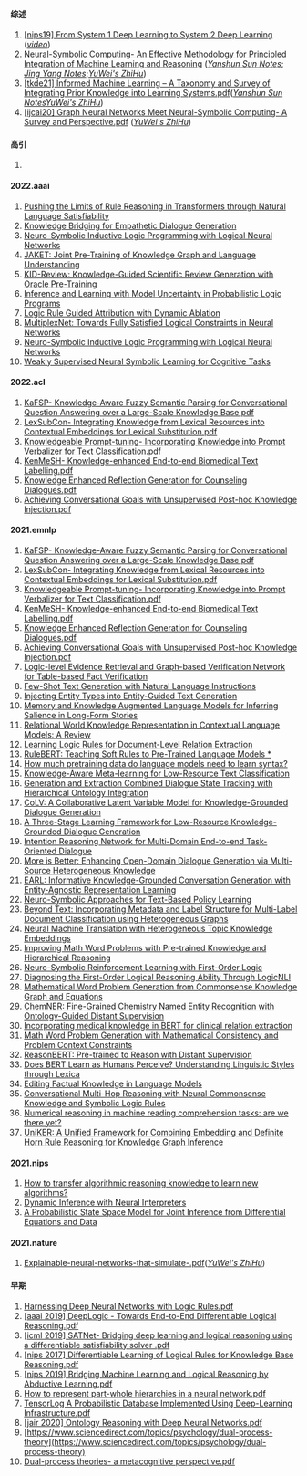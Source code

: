 
#### 综述
1. [[nips19] From System 1 Deep Learning to System 2 Deep Learning](http://www.iro.umontreal.ca/~bengioy/AAAI-9feb2020.pdf) ([_video_](https://www.bilibili.com/video/BV1JX4y1K7nZ))
2. [Neural-Symbolic Computing- An Effective Methodology for Principled Integration of Machine Learning and Reasoning](https://arxiv.org/abs/1905.06088v1) ([_Yanshun Sun Notes_](https://zhuanlan.zhihu.com/p/569194269); [_Jing Yang Notes_]();[_YuWei's ZhiHu_](https://zhuanlan.zhihu.com/p/552723425))
3. [[tkde21] Informed Machine Learning – A Taxonomy and Survey of Integrating Prior Knowledge into Learning Systems.pdf](https://github.com/ICTKC/MustReadPapers_DPC/files/6723067/tkde21.Informed.Machine.Learning.A.Taxonomy.and.Survey.of.Integrating.Prior.Knowledge.into.Learning.Systems.pdf)([_Yanshun Sun Notes_](https://zhuanlan.zhihu.com/p/568100411)[_YuWei's ZhiHu_](https://zhuanlan.zhihu.com/p/555493207))
4. [[ijcai20] Graph Neural Networks Meet Neural-Symbolic Computing- A Survey and Perspective.pdf](https://github.com/ICTKC/MustReadPapers_DPC/files/6682301/ijcai20.Graph.Neural.Networks.Meet.Neural-Symbolic.Computing-.A.Survey.and.Perspective.pdf) ([_YuWei's ZhiHu_](https://zhuanlan.zhihu.com/p/552721227))

#### 高引
1. 

#### 2022.aaai
1. [Pushing the Limits of Rule Reasoning in Transformers through Natural Language Satisfiability](https://aaai-2022.virtualchair.net/poster_aaai11028)
2. [Knowledge Bridging for Empathetic Dialogue Generation](https://aaai-2022.virtualchair.net/poster_aaai8261)
3. [Neuro-Symbolic Inductive Logic Programming with Logical Neural Networks](https://aaai-2022.virtualchair.net/poster_aaai9950)
4. [JAKET: Joint Pre-Training of Knowledge Graph and Language Understanding](https://aaai-2022.virtualchair.net/poster_aaai4850)
5. [KID-Review: Knowledge-Guided Scientific Review Generation with Oracle Pre-Training](https://aaai-2022.virtualchair.net/poster_aaai4805)
6. [Inference and Learning with Model Uncertainty in Probabilistic Logic Programs](https://aaai-2022.virtualchair.net/poster_aaai3743)
7. [Logic Rule Guided Attribution with Dynamic Ablation](https://aaai-2022.virtualchair.net/poster_aaai6542)
8. [MultiplexNet: Towards Fully Satisfied Logical Constraints in Neural Networks](https://aaai-2022.virtualchair.net/poster_aaai2312)
9. [Neuro-Symbolic Inductive Logic Programming with Logical Neural Networks](https://aaai-2022.virtualchair.net/poster_aaai9950)
10. [Weakly Supervised Neural Symbolic Learning for Cognitive Tasks](https://aaai-2022.virtualchair.net/poster_aaai988)


#### 2022.acl
1. [KaFSP- Knowledge-Aware Fuzzy Semantic Parsing for Conversational Question Answering over a Large-Scale Knowledge Base.pdf](https://github.com/ICTKC/Papers_DPC/files/8860698/2022.acl-long.35KaFSP-.Knowledge-Aware.Fuzzy.Semantic.Parsing.for.Conversational.Question.Answering.over.a.Large-Scale.Knowledge.Base.pdf)
2. [LexSubCon- Integrating Knowledge from Lexical Resources into Contextual Embeddings for Lexical Substitution.pdf](https://github.com/ICTKC/Papers_DPC/files/8860699/2022.acl-long.87-abs.LexSubCon-.Integrating.Knowledge.from.Lexical.Resources.into.Contextual.Embeddings.for.Lexical.Substitution.pdf)
3. [Knowledgeable Prompt-tuning- Incorporating Knowledge into Prompt Verbalizer for Text Classification.pdf](https://github.com/ICTKC/Papers_DPC/files/8860700/2022.acl-long.158-Knowledgeable.Prompt-tuning-.Incorporating.Knowledge.into.Prompt.Verbalizer.for.Text.Classification.pdf)
4. [KenMeSH- Knowledge-enhanced End-to-end Biomedical Text Labelling.pdf](https://github.com/ICTKC/Papers_DPC/files/8860701/2022.acl-long.210-.KenMeSH-.Knowledge-enhanced.End-to-end.Biomedical.Text.Labelling.pdf)
5. [Knowledge Enhanced Reflection Generation for Counseling Dialogues.pdf](https://github.com/ICTKC/Papers_DPC/files/8860703/2022.acl-long.221-Knowledge.Enhanced.Reflection.Generation.for.Counseling.Dialogues.pdf)
6. [Achieving Conversational Goals with Unsupervised Post-hoc Knowledge Injection.pdf](https://github.com/ICTKC/Papers_DPC/files/8860704/2022.acl-long.224-Achieving.Conversational.Goals.with.Unsupervised.Post-hoc.Knowledge.Injection.pdf)



#### 2021.emnlp
1. [KaFSP- Knowledge-Aware Fuzzy Semantic Parsing for Conversational Question Answering over a Large-Scale Knowledge Base.pdf](https://github.com/ICTKC/Papers_DPC/files/8860698/2022.acl-long.35KaFSP-.Knowledge-Aware.Fuzzy.Semantic.Parsing.for.Conversational.Question.Answering.over.a.Large-Scale.Knowledge.Base.pdf)
2. [LexSubCon- Integrating Knowledge from Lexical Resources into Contextual Embeddings for Lexical Substitution.pdf](https://github.com/ICTKC/Papers_DPC/files/8860699/2022.acl-long.87-abs.LexSubCon-.Integrating.Knowledge.from.Lexical.Resources.into.Contextual.Embeddings.for.Lexical.Substitution.pdf)
3. [Knowledgeable Prompt-tuning- Incorporating Knowledge into Prompt Verbalizer for Text Classification.pdf](https://github.com/ICTKC/Papers_DPC/files/8860700/2022.acl-long.158-Knowledgeable.Prompt-tuning-.Incorporating.Knowledge.into.Prompt.Verbalizer.for.Text.Classification.pdf)
4. [KenMeSH- Knowledge-enhanced End-to-end Biomedical Text Labelling.pdf](https://github.com/ICTKC/Papers_DPC/files/8860701/2022.acl-long.210-.KenMeSH-.Knowledge-enhanced.End-to-end.Biomedical.Text.Labelling.pdf)
5. [Knowledge Enhanced Reflection Generation for Counseling Dialogues.pdf](https://github.com/ICTKC/Papers_DPC/files/8860703/2022.acl-long.221-Knowledge.Enhanced.Reflection.Generation.for.Counseling.Dialogues.pdf)
6. [Achieving Conversational Goals with Unsupervised Post-hoc Knowledge Injection.pdf](https://github.com/ICTKC/Papers_DPC/files/8860704/2022.acl-long.224-Achieving.Conversational.Goals.with.Unsupervised.Post-hoc.Knowledge.Injection.pdf)
7. [Logic-level Evidence Retrieval and Graph-based Verification Network for Table-based Fact Verification](https://aclanthology.org/2021.emnlp-main.16/)
8. [Few-Shot Text Generation with Natural Language Instructions](https://aclanthology.org/2021.emnlp-main.32/)
9. [Injecting Entity Types into Entity-Guided Text Generation](https://aclanthology.org/2021.emnlp-main.56/)
10. [Memory and Knowledge Augmented Language Models for Inferring Salience in Long-Form Stories](https://aclanthology.org/2021.emnlp-main.65/)
11. [Relational World Knowledge Representation in Contextual Language Models: A Review](https://aclanthology.org/2021.emnlp-main.81/)
12. [Learning Logic Rules for Document-Level Relation Extraction](https://aclanthology.org/2021.emnlp-main.95/)
13. [RuleBERT: Teaching Soft Rules to Pre-Trained Language Models *](https://aclanthology.org/2021.emnlp-main.110/)
14. [How much pretraining data do language models need to learn syntax?](https://aclanthology.org/2021.emnlp-main.118/)
15. [Knowledge-Aware Meta-learning for Low-Resource Text Classification](https://aclanthology.org/2021.emnlp-main.136/)
16. [Generation and Extraction Combined Dialogue State Tracking with Hierarchical Ontology Integration](https://aclanthology.org/2021.emnlp-main.171/)
17. [CoLV: A Collaborative Latent Variable Model for Knowledge-Grounded Dialogue Generation](https://aclanthology.org/2021.emnlp-main.172/)
18. [A Three-Stage Learning Framework for Low-Resource Knowledge-Grounded Dialogue Generation](https://aclanthology.org/2021.emnlp-main.173/)
19. [Intention Reasoning Network for Multi-Domain End-to-end Task-Oriented Dialogue](https://aclanthology.org/2021.emnlp-main.174/)
20. [More is Better: Enhancing Open-Domain Dialogue Generation via Multi-Source Heterogeneous Knowledge](https://aclanthology.org/2021.emnlp-main.175/)
21. [EARL: Informative Knowledge-Grounded Conversation Generation with Entity-Agnostic Representation Learning](https://aclanthology.org/2021.emnlp-main.184/)
22. [Neuro-Symbolic Approaches for Text-Based Policy Learning](https://aclanthology.org/2021.emnlp-main.245/)
23. [Beyond Text: Incorporating Metadata and Label Structure for Multi-Label Document Classification using Heterogeneous Graphs](https://aclanthology.org/2021.emnlp-main.253/)
24. [Neural Machine Translation with Heterogeneous Topic Knowledge Embeddings](https://aclanthology.org/2021.emnlp-main.256/)
25. [Improving Math Word Problems with Pre-trained Knowledge and Hierarchical Reasoning](https://aclanthology.org/2021.emnlp-main.272/)
26. [Neuro-Symbolic Reinforcement Learning with First-Order Logic](https://aclanthology.org/2021.emnlp-main.283/)
27. [Diagnosing the First-Order Logical Reasoning Ability Through LogicNLI](https://aclanthology.org/2021.emnlp-main.303/)
28. [Mathematical Word Problem Generation from Commonsense Knowledge Graph and Equations](https://aclanthology.org/2021.emnlp-main.348/)
29. [ChemNER: Fine-Grained Chemistry Named Entity Recognition with Ontology-Guided Distant Supervision](https://aclanthology.org/2021.emnlp-main.424/)
30. [Incorporating medical knowledge in BERT for clinical relation extraction](https://aclanthology.org/2021.emnlp-main.435/)
31. [Math Word Problem Generation with Mathematical Consistency and Problem Context Constraints](https://aclanthology.org/2021.emnlp-main.484/)
32. [ReasonBERT: Pre-trained to Reason with Distant Supervision](https://aclanthology.org/2021.emnlp-main.494/)
33. [Does BERT Learn as Humans Perceive? Understanding Linguistic Styles through Lexica](https://aclanthology.org/2021.emnlp-main.510/)
34. [Editing Factual Knowledge in Language Models](https://aclanthology.org/2021.emnlp-main.522/)
35. [Conversational Multi-Hop Reasoning with Neural Commonsense Knowledge and Symbolic Logic Rules](https://aclanthology.org/2021.emnlp-main.588/)
36. [Numerical reasoning in machine reading comprehension tasks: are we there yet?](https://aclanthology.org/2021.emnlp-main.759/)
37. [UniKER: A Unified Framework for Combining Embedding and Definite Horn Rule Reasoning for Knowledge Graph Inference](https://aclanthology.org/2021.emnlp-main.769/)


#### 2021.nips
1. [How to transfer algorithmic reasoning knowledge to learn new algorithms?](https://proceedings.neurips.cc/paper/2021/hash/a2802cade04644083dcde1c8c483ed9a-Abstract.html)
2. [Dynamic Inference with Neural Interpreters](https://proceedings.neurips.cc/paper/2021/hash/5b4e9aa703d0bfa11041debaa2d1b633-Abstract.html)
3. [A Probabilistic State Space Model for Joint Inference from Differential Equations and Data](https://proceedings.neurips.cc/paper/2021/hash/6734fa703f6633ab896eecbdfad8953a-Abstract.html)

#### 2021.nature
1. [Explainable-neural-networks-that-simulate-.pdf](https://github.com/ICTKC/Papers/files/9630319/Explainable-neural-networks-that-simulate-.pdf)([_YuWei's ZhiHu_](https://zhuanlan.zhihu.com/p/567137621))

#### 早期
1. [Harnessing Deep Neural Networks with Logic Rules.pdf](https://github.com/ICTKC/MustReadPapers_DPC/files/6682300/Harnessing.Deep.Neural.Networks.with.Logic.Rules.pdf)
2. [[aaai 2019] DeepLogic - Towards End-to-End Differentiable Logical Reasoning.pdf](https://github.com/ICTKC/MustReadPapers_DPC/files/6682314/aaai.2019.DeepLogic.-.Towards.End-to-End.Differentiable.Logical.Reasoning.pdf)
3. [[icml 2019] SATNet- Bridging deep learning and logical reasoning using a differentiable satisfiability solver .pdf](https://github.com/ICTKC/MustReadPapers_DPC/files/6682316/icml.2019.SATNet-.Bridging.deep.learning.and.logical.reasoning.using.a.differentiable.satisfiability.solver.pdf)
4. [[nips 2017] Differentiable Learning of Logical Rules for Knowledge Base Reasoning.pdf](https://github.com/ICTKC/MustReadPapers_DPC/files/6682318/nips.2017.Differentiable.Learning.of.Logical.Rules.for.Knowledge.Base.Reasoning.pdf)
5. [[nips 2019] Bridging Machine Learning and Logical Reasoning by Abductive Learning.pdf](https://github.com/ICTKC/MustReadPapers_DPC/files/6682319/nips.2019.Bridging.Machine.Learning.and.Logical.Reasoning.by.Abductive.Learning.pdf)
6. [How to represent part-whole hierarchies in a neural network.pdf](https://github.com/ICTKC/MustReadPapers_DPC/files/6682320/How.to.represent.part-whole.hierarchies.in.a.neural.network.pdf)
7. [TensorLog  A Probabilistic Database Implemented Using Deep-Learning Infrastructure.pdf](https://github.com/ICTKC/MustReadPapers_DPC/files/6682321/TensorLog.A.Probabilistic.Database.Implemented.Using.Deep-Learning.Infrastructure.pdf)
8. [[jair 2020] Ontology Reasoning with Deep Neural Networks.pdf](https://github.com/ICTKC/MustReadPapers_DPC/files/6682317/jair.2020.Ontology.Reasoning.with.Deep.Neural.Networks.pdf)
9. [https://www.sciencedirect.com/topics/psychology/dual-process-theory](https://www.sciencedirect.com/topics/psychology/dual-process-theory)
10. [Dual-process theories- a metacognitive perspective.pdf](https://github.com/ICTKC/MustReadPapers_DPC/files/6682304/Dual-process.theories-.a.metacognitive.perspective.pdf)
